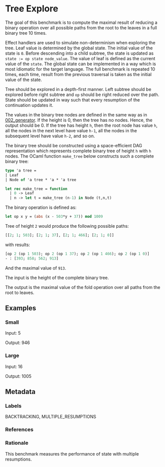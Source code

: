 # Tree Explore

The goal of this benchmark is to compute the maximal result of reducing a binary
operation over all possible paths from the root to the leaves in a full binary
tree 10 times.

Effect handlers are used to simulate non-determinism when exploring the tree.
Leaf value is determined by the global state. The initial value of the state is
`0`. Before descending into a child subtree, the state is updated as `state :=
op state node_value`. The value of leaf is defined as the current value of the
`state`. The global state can be implemented in a way which is most idiomatic
for the target language. The full benchmark is repeated 10 times, each time,
result from the previous traversal is taken as the initial value of the state.

Tree should be explored in a depth-first manner. Left subtree should be explored
before right subtree and `op` should be right reduced over the path. State
should be updated in way such that every resumption of the continuation updates
it.

The values in the binary tree nodes are defined in the same way as in
[002_generator](./002_generator.md). If the height is 0, then the tree has no
nodes. Hence, the output should be 0. If the tree has height `h`, then the root
node has value `h`, all the nodes in the next level have value `h-1`, all the
nodes in the subsequent level have value `h-2`, and so on.

The binary tree should be constructed using a space-efficient DAG representation
which represents complete binary tree of height `h` with `h` nodes. The OCaml
function `make_tree` below constructs such a complete binary tree:

```ocaml
type 'a tree =
| Leaf
| Node of 'a tree * 'a * 'a tree

let rec make_tree = function
  | 0 -> Leaf
  | n -> let t = make_tree (n-1) in Node (t,n,t)
```

The binary operation is defined as:

```ocaml
let op x y = (abs (x - 503*y + 37)) mod 1009
```

Tree of height `2` would produce the following possible paths:

```ocaml
[[2; 1; 503]; [2; 1; 37], [2; 1; 466]; [2; 1; 0]]
```

with results:

```ocaml
[op 2 (op 1 503); op 2 (op 1 37); op 2 (op 1 466); op 2 (op 1 0)]
- : [393; 858; 562; 913]
```

And the maximal value of `913`.

The input is the height of the complete binary tree.

The output is the maximal value of the fold operation over all paths from the
root to leaves.

## Examples

### Small

Input: 5

Output: 946

### Large

Input: 16

Output: 1005

## Metadata

### Labels

BACKTRACKING, MULTIPLE_RESUMPTIONS

### References

### Rationale

This benchmark measures the performance of state with multiple resumptions.

